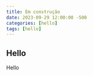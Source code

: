 ```yaml
---
title: Em construção
date: 2023-09-29 12:00:00 -500
categories: [hello]
tags: [hello]
---
```


## Hello

Hello
